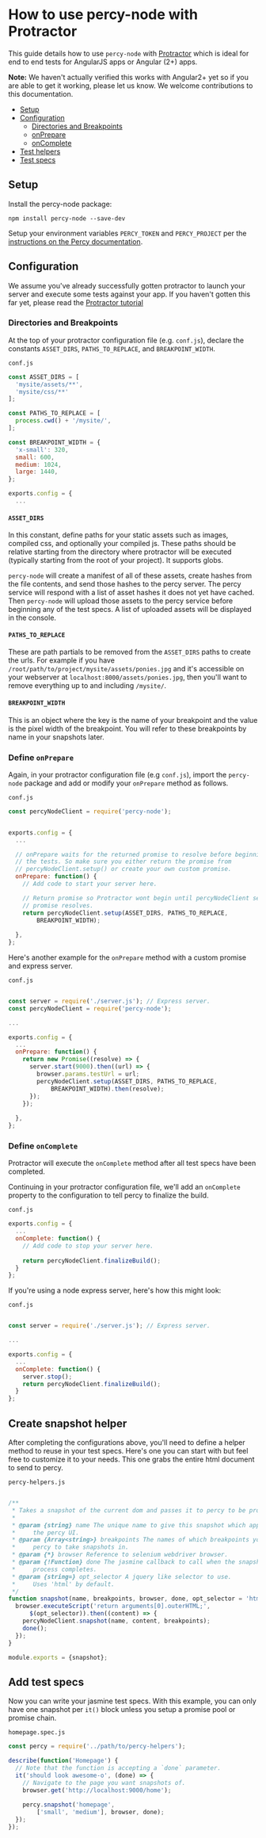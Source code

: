# How to use percy-node with Protractor

This guide details how to use `percy-node` with [Protractor](http://www.protractortest.org/#/) which is ideal for end to end tests for AngularJS apps or Angular (2+) apps.

**Note:** We haven't actually verified this works with Angular2+ yet so if you are able to get it working, please let us know. We welcome contributions to this documentation.

- [Setup](#setup)
- [Configuration](#config)
  - [Directories and Breakpoints](#constants)
  - [onPrepare](#onprepare)
  - [onComplete](#oncomplete)
- [Test helpers](#helpers)
- [Test specs](#specs)

## <a name="setup"></a> Setup

Install the percy-node package:

```
npm install percy-node --save-dev
```

Setup your environment variables `PERCY_TOKEN` and `PERCY_PROJECT` per the [instructions on the Percy documentation](https://percy.io/docs).

## <a name="config"></a> Configuration

We assume you've already successfully gotten protractor to launch your server and execute some tests against your app. If you haven't gotten this far yet, please read the [Protractor tutorial](http://www.protractortest.org/#/tutorial)

### <a name="constants"></a> Directories and Breakpoints

At the top of your protractor configuration file (e.g. `conf.js`), declare the constants `ASSET_DIRS`, `PATHS_TO_REPLACE`, and `BREAKPOINT_WIDTH`.

`conf.js`
```javascript
const ASSET_DIRS = [
  'mysite/assets/**',
  'mysite/css/**'
];

const PATHS_TO_REPLACE = [
  process.cwd() + '/mysite/',
];

const BREAKPOINT_WIDTH = {
  'x-small': 320,
  small: 600,
  medium: 1024,
  large: 1440,
};

exports.config = {
  ...
```

#### `ASSET_DIRS`

In this constant, define paths for your static assets such as images, compiled 
css, and optionally your compiled js. These paths should be relative starting 
from the directory where protractor will be executed (typically starting from 
the root of your project). It supports globs.

`percy-node` will create a manifest of all of these assets, create hashes from
the file contents, and send those hashes to the percy server. The percy service
will respond with a list of asset hashes it does not yet have cached. Then
`percy-node` will upload those assets to the percy service before beginning
any of the test specs. A list of uploaded assets will be displayed in the
console.


#### `PATHS_TO_REPLACE`

These are path partials to be removed from the `ASSET_DIRS` paths to create the 
urls. For example if you have `/root/path/to/project/mysite/assets/ponies.jpg` 
and it's accessible on your webserver at `localhost:8000/assets/ponies.jpg`, 
then you'll want to remove everything up to and including `/mysite/`.

#### `BREAKPOINT_WIDTH`

This is an object where the key is the name of your breakpoint and the value is
the pixel width of the breakpoint. You will refer to these breakpoints by name
in your snapshots later.

### <a name="onprepare"></a>  Define `onPrepare`

Again, in your protractor configuration file (e.g `conf.js`), import the
`percy-node` package and add or modify your `onPrepare` method as follows.

`conf.js`

```javascript
const percyNodeClient = require('percy-node');


exports.config = {
  ...

  // onPrepare waits for the returned promise to resolve before beginning
  // the tests. So make sure you either return the promise from
  // percyNodeClient.setup() or create your own custom promise.
  onPrepare: function() {
    // Add code to start your server here.

    // Return promise so Protractor wont begin until percyNodeClient setup
    // promise resolves.
    return percyNodeClient.setup(ASSET_DIRS, PATHS_TO_REPLACE,
        BREAKPOINT_WIDTH);
  
  },
};
```


Here's another example for the `onPrepare` method with a custom promise and 
express server.

`conf.js`

```javascript

const server = require('./server.js'); // Express server.
const percyNodeClient = require('percy-node');

...

exports.config = {
  ...
  onPrepare: function() {
    return new Promise((resolve) => {      
      server.start(9000).then((url) => {
        browser.params.testUrl = url;
        percyNodeClient.setup(ASSET_DIRS, PATHS_TO_REPLACE,
            BREAKPOINT_WIDTH).then(resolve);
      });
    });
  
  },
};
```

### <a name="oncomplete"></a> Define `onComplete`

Protractor will execute the `onComplete` method after all test specs have been 
completed.

Continuing in your protractor configuration file, we'll add an `onComplete` 
property to the configuration to tell percy to finalize the build.

`conf.js`

```javascript
exports.config = {
  ...
  onComplete: function() {
    // Add code to stop your server here.
  
    return percyNodeClient.finalizeBuild();
  }
};
```

If you're using a node express server, here's how this might look:

`conf.js`

```javascript

const server = require('./server.js'); // Express server.

...

exports.config = {
  ...
  onComplete: function() {
    server.stop();
    return percyNodeClient.finalizeBuild();
  }
};
```

## <a name="helpers"></a> Create snapshot helper

After completing the configurations above, you'll need to define a helper method
to reuse in your test specs. Here's one you can start with but feel free to
customize it to your needs. This one grabs the entire html document to send to
percy.

`percy-helpers.js`

```javascript

/**
 * Takes a snapshot of the current dom and passes it to percy to be processed.
 *
 * @param {string} name The unique name to give this snapshot which appears in
 *     the percy UI.
 * @param {Array<string>} breakpoints The names of which breakpoints you want
 *     percy to take snapshots in.
 * @param {*} browser Reference to selenium webdriver browser.
 * @param {!Function} done The jasmine callback to call when the snapshot
 *     process completes.
 * @param {string=} opt_selector A jquery like selector to use.
 *     Uses 'html' by default.
 */
function snapshot(name, breakpoints, browser, done, opt_selector = 'html') {
  browser.executeScript('return arguments[0].outerHTML;',
      $(opt_selector)).then((content) => {
    percyNodeClient.snapshot(name, content, breakpoints);
    done();
  });
}

module.exports = {snapshot};
```


## <a name="specs"></a> Add test specs

Now you can write your jasmine test specs. With this example, you can only have one snapshot per `it()` block unless you setup a promise pool or promise chain.

`homepage.spec.js`

```javascript
const percy = require('../path/to/percy-helpers');

describe(function('Homepage') {
  // Note that the function is accepting a `done` parameter.
  it('should look awesome-o', (done) => {
    // Navigate to the page you want snapshots of.
    browser.get('http://localhost:9000/home');
  
    percy.snapshot('homepage',
        ['small', 'medium'], browser, done);
  });
});
```

